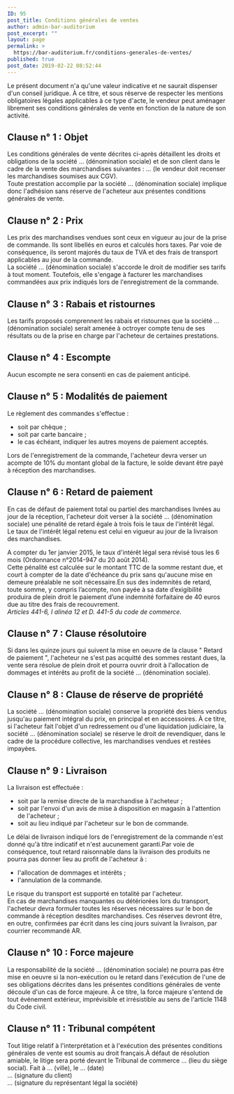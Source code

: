 ```yaml
---
ID: 95
post_title: Conditions générales de ventes
author: admin-bar-auditorium
post_excerpt: ""
layout: page
permalink: >
  https://bar-auditorium.fr/conditions-generales-de-ventes/
published: true
post_date: 2019-02-22 08:52:44
---
```

<!-- wp:paragraph -->
<p>

Le présent document n'a qu'une valeur indicative et ne saurait dispenser d'un conseil juridique. À ce titre, et sous réserve de respecter les mentions obligatoires légales applicables à ce type d'acte, le vendeur peut aménager librement ses conditions générales de vente en fonction de la nature de son activité.</p>
<!-- /wp:paragraph -->

<!-- wp:heading -->
<h2>Clause n° 1 : Objet</h2>
<!-- /wp:heading -->

<!-- wp:paragraph -->
<p>Les conditions générales de vente décrites ci-après détaillent les droits et obligations de la société ... (dénomination sociale) et de son client dans le cadre de la vente des marchandises suivantes : ... (le vendeur doit recenser les marchandises soumises aux CGV).<br>Toute prestation accomplie par la société ... (dénomination sociale) implique donc l'adhésion sans réserve de l'acheteur aux présentes conditions générales de vente.</p>
<!-- /wp:paragraph -->

<!-- wp:heading -->
<h2>Clause n° 2 : Prix</h2>
<!-- /wp:heading -->

<!-- wp:paragraph -->
<p>Les prix des marchandises vendues sont ceux en vigueur au jour de la prise de commande. Ils sont libellés en euros et calculés hors taxes. Par voie de conséquence, ils seront majorés du taux de TVA et des frais de transport applicables au jour de la commande.<br>La société ... (dénomination sociale) s'accorde le droit de modifier ses tarifs à tout moment. Toutefois, elle s'engage à facturer les marchandises commandées aux prix indiqués lors de l'enregistrement de la commande.</p>
<!-- /wp:paragraph -->

<!-- wp:heading -->
<h2>Clause n° 3 : Rabais et ristournes</h2>
<!-- /wp:heading -->

<!-- wp:paragraph -->
<p>Les tarifs proposés comprennent les rabais et ristournes que la société ... (dénomination sociale) serait amenée à octroyer compte tenu de ses résultats ou de la prise en charge par l'acheteur de certaines prestations.</p>
<!-- /wp:paragraph -->

<!-- wp:heading -->
<h2>Clause n° 4 : Escompte</h2>
<!-- /wp:heading -->

<!-- wp:paragraph -->
<p>Aucun escompte ne sera consenti en cas de paiement anticipé.</p>
<!-- /wp:paragraph -->

<!-- wp:heading -->
<h2>Clause n° 5 : Modalités de paiement</h2>
<!-- /wp:heading -->

<!-- wp:paragraph -->
<p>Le règlement des commandes s'effectue :</p>
<!-- /wp:paragraph -->

<!-- wp:list -->
<ul><li>soit par chèque ;</li><li>soit par carte bancaire ;</li><li>le cas échéant, indiquer les autres moyens de paiement acceptés.</li></ul>
<!-- /wp:list -->

<!-- wp:paragraph -->
<p>Lors de l'enregistrement de la commande, l'acheteur devra verser un acompte de 10% du montant global de la facture, le solde devant être payé à réception des marchandises.</p>
<!-- /wp:paragraph -->

<!-- wp:heading -->
<h2>Clause n° 6 : Retard de paiement</h2>
<!-- /wp:heading -->

<!-- wp:paragraph -->
<p>En cas de défaut de paiement total ou partiel des marchandises livrées au jour de la réception, l'acheteur doit verser à la société ... (dénomination sociale) une pénalité de retard égale à trois fois le taux de l'intérêt légal.<br>Le taux de l'intérêt légal retenu est celui en vigueur au jour de la livraison des marchandises.</p>
<!-- /wp:paragraph -->

<!-- wp:paragraph -->
<p>A compter du 1er janvier 2015, le taux d'intérêt légal sera révisé tous les 6 mois&nbsp;(Ordonnance n°2014-947 du 20 août 2014).<br>Cette pénalité est calculée sur le montant TTC de la somme restant due, et court à compter de la date d'échéance du prix sans qu'aucune mise en demeure préalable ne soit nécessaire.En sus des indemnités de retard, toute somme, y compris l’acompte, non payée à sa date d’exigibilité produira de plein droit le paiement d’une indemnité forfaitaire de 40 euros due au titre des frais de recouvrement.<br><em>Articles 441-6, I alinéa 12 et D. 441-5&nbsp;</em><em>du code de commerce.</em></p>
<!-- /wp:paragraph -->

<!-- wp:heading -->
<h2>Clause n° 7 : Clause résolutoire</h2>
<!-- /wp:heading -->

<!-- wp:paragraph -->
<p>Si dans les quinze jours qui suivent la mise en oeuvre de la clause " Retard de paiement ", l'acheteur ne s'est pas acquitté des sommes restant dues, la vente sera résolue de plein droit et pourra ouvrir droit à l'allocation de dommages et intérêts au profit de la société ... (dénomination sociale).</p>
<!-- /wp:paragraph -->

<!-- wp:heading -->
<h2>Clause n° 8 : Clause de réserve de propriété</h2>
<!-- /wp:heading -->

<!-- wp:paragraph -->
<p>La société ... (dénomination sociale) conserve la propriété des biens vendus jusqu'au paiement intégral du prix, en principal et en accessoires. À ce titre, si l'acheteur fait l'objet d'un redressement ou d'une liquidation judiciaire, la société ... (dénomination sociale) se réserve le droit de revendiquer, dans le cadre de la procédure collective, les marchandises vendues et restées impayées.</p>
<!-- /wp:paragraph -->

<!-- wp:heading -->
<h2>Clause n° 9 : Livraison</h2>
<!-- /wp:heading -->

<!-- wp:paragraph -->
<p>La livraison est effectuée :</p>
<!-- /wp:paragraph -->

<!-- wp:list -->
<ul><li>soit par la remise directe de la marchandise à l'acheteur ;</li><li>soit par l'envoi d'un avis de mise à disposition en magasin à l'attention de l'acheteur ;</li><li>soit au lieu indiqué par l'acheteur sur le bon de commande.</li></ul>
<!-- /wp:list -->

<!-- wp:paragraph -->
<p>Le délai de livraison indiqué lors de l'enregistrement de la commande n'est donné qu'à titre indicatif et n'est aucunement garanti.Par voie de conséquence, tout retard raisonnable dans la livraison des produits ne pourra pas donner lieu au profit de l'acheteur à :</p>
<!-- /wp:paragraph -->

<!-- wp:list -->
<ul><li>l'allocation de dommages et intérêts ;</li><li>l'annulation de la commande.</li></ul>
<!-- /wp:list -->

<!-- wp:paragraph -->
<p>Le risque du transport est supporté en totalité par l'acheteur.<br>En cas de marchandises manquantes ou détériorées lors du transport, l'acheteur devra formuler toutes les réserves nécessaires sur le bon de commande à réception desdites marchandises. Ces réserves devront être, en outre, confirmées par écrit dans les cinq jours suivant la livraison, par courrier recommandé AR.</p>
<!-- /wp:paragraph -->

<!-- wp:heading -->
<h2>Clause n° 10 : Force majeure</h2>
<!-- /wp:heading -->

<!-- wp:paragraph -->
<p>La responsabilité de la société ... (dénomination sociale) ne pourra pas être mise en oeuvre si la non-exécution ou le retard dans l'exécution de l'une de ses obligations décrites dans les présentes conditions générales de vente découle d'un cas de force majeure. À ce titre, la force majeure s'entend de tout événement extérieur, imprévisible et irrésistible au sens de l'article 1148 du Code civil.</p>
<!-- /wp:paragraph -->

<!-- wp:heading -->
<h2>Clause n° 11 : Tribunal compétent</h2>
<!-- /wp:heading -->

<!-- wp:paragraph -->
<p>Tout litige relatif à l'interprétation et à l'exécution des présentes conditions générales de vente est soumis au droit français.À défaut de résolution amiable, le litige sera porté devant le Tribunal de commerce ... (lieu du siège social).&nbsp;Fait à ... (ville), le ... (date)<br>... (signature du client)<br>... (signature du représentant légal la société)

</p>
<!-- /wp:paragraph -->